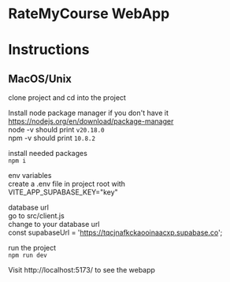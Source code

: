 # RateMyCourse WebApp


# Instructions

## MacOS/Unix
clone project and cd into the project


Install node package manager if you don't have it <br>
https://nodejs.org/en/download/package-manager <br>
node -v should print `v20.18.0` <br>
npm -v should print `10.8.2` <br>

install needed packages <br>
`npm i` <br>

env variables <br>
create a .env file in project root with <br>
VITE_APP_SUPABASE_KEY="key" <br>

database url <br>
go to src/client.js <br>
change to your database url <br>
const supabaseUrl = 'https://tqcjnafkckaooinaacxp.supabase.co'; <br>

run the project <br>
`npm run dev` <br>

Visit http://localhost:5173/ to see the webapp <br>
